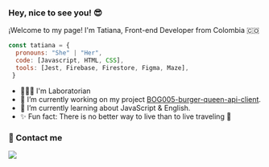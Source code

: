 ### Hey, nice to see you! 😎

¡Welcome to my page!
I'm Tatiana, Front-end Developer from Colombia 🇨🇴 

```js
const tatiana = {
  pronouns: "She" | "Her",
  code: [Javascript, HTML, CSS],
  tools: [Jest, Firebase, Firestore, Figma, Maze],
 }
 ```
 - 👩🏻‍💻 I'm Laboratorian
 - 🔭 I’m currently working on my project [BOG005-burger-queen-api-client](https://github.com/Tatianasanabr/BOG005-burger-queen-api-client).
 - 🌱 I’m currently learning about JavaScript & English.
 - ✨ Fun fact: There is no better way to live than to live traveling 🛫

### 📲 Contact me
[![](https://imagizer.imageshack.com/v2/50x32q90/922/fQar8a.png)](https://www.linkedin.com/in/tatiana-sanabria/)
